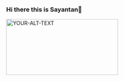 ### Hi there this is Sayantan👋

<picture>
 <source media="(prefers-color-scheme: dark)" srcset="images/Blockchain.avif"  width="300" height="150">
 <source media="(prefers-color-scheme: light)" srcset="images/Blockchain.avif"  width="300" height="150">
 <img alt="YOUR-ALT-TEXT" src="images/Blockchain.avif"  width="300" height="150">
</picture> <br>
